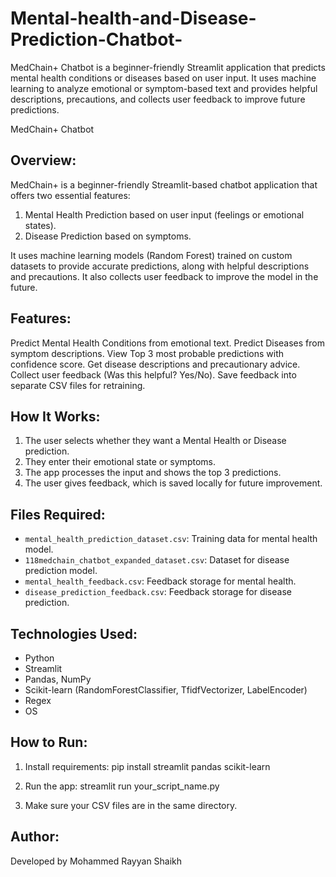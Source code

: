 # Mental-health-and-Disease-Prediction-Chatbot-
MedChain+ Chatbot is a beginner-friendly Streamlit application that predicts mental health conditions or diseases based on user input. It uses machine learning to analyze emotional or symptom-based text and provides helpful descriptions, precautions, and collects user feedback to improve future predictions.

MedChain+ Chatbot

Overview:
---------
MedChain+ is a beginner-friendly Streamlit-based chatbot application that offers two essential features:
1. Mental Health Prediction based on user input (feelings or emotional states).
2. Disease Prediction based on symptoms.

It uses machine learning models (Random Forest) trained on custom datasets to provide accurate predictions, along with helpful descriptions and precautions. It also collects user feedback to improve the model in the future.

Features:
---------
 Predict Mental Health Conditions from emotional text.
 Predict Diseases from symptom descriptions.
 View Top 3 most probable predictions with confidence score.
 Get disease descriptions and precautionary advice.
 Collect user feedback (Was this helpful? Yes/No).
 Save feedback into separate CSV files for retraining.

How It Works:
-------------
1. The user selects whether they want a Mental Health or Disease prediction.
2. They enter their emotional state or symptoms.
3. The app processes the input and shows the top 3 predictions.
4. The user gives feedback, which is saved locally for future improvement.

Files Required:
---------------
- `mental_health_prediction_dataset.csv`: Training data for mental health model.
- `118medchain_chatbot_expanded_dataset.csv`: Dataset for disease prediction model.
- `mental_health_feedback.csv`: Feedback storage for mental health.
- `disease_prediction_feedback.csv`: Feedback storage for disease prediction.

Technologies Used:
------------------
- Python
- Streamlit
- Pandas, NumPy
- Scikit-learn (RandomForestClassifier, TfidfVectorizer, LabelEncoder)
- Regex
- OS

How to Run:
-----------
1. Install requirements:
   pip install streamlit pandas scikit-learn

2. Run the app:
   streamlit run your_script_name.py

3. Make sure your CSV files are in the same directory.

Author:
-------
Developed by Mohammed Rayyan Shaikh

